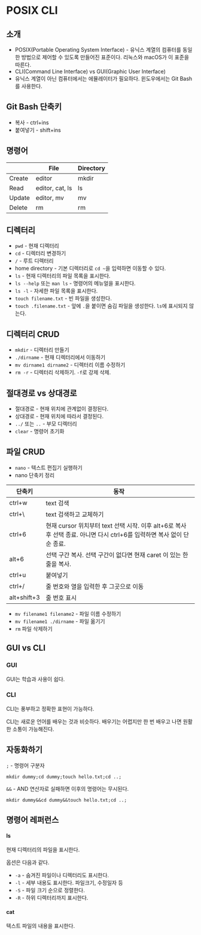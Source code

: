 # POSIX CLI

## 소개

- POSIX(Portable Operating System Interface) - 유닉스 계열의 컴퓨터를 동일한 방법으로 제어할 수 있도록 만들어진 표준이다. 리눅스와 macOS가 이 표준을 따른다.
- CLI(Command Line Interface) vs GUI(Graphic User Interface)
- 유닉스 계열이 아닌 컴퓨터에서는 에뮬레이터가 필요하다. 윈도우에서는 Git Bash를 사용한다.

## Git Bash 단축키

- 복사 - ctrl+ins
- 붙여넣기 - shift+ins

## 명령어 

||File|Directory|
|---|---|---|
|Create|editor|mkdir|
|Read|editor, cat, ls|ls|
|Update|editor, mv|mv|
|Delete|rm|rm|

## 디렉터리

- `pwd` - 현재 디렉터리
- `cd` - 디렉터리 변경하기
- `/` - 루트 디렉터리
- home directory - 기본 디렉터리로 `cd ~`을 입력하면 이동할 수 있다.
- `ls` - 현재 디렉터리의 파일 목록을 표시한다.
- `ls --help` 또는 `man ls` - 명령어의 메뉴얼을 표시한다.
- `ls -l` - 자세한 파일 목록을 표시한다.
-  `touch filename.txt` - 빈 파일을 생성한다.
- `touch .filename.txt` - 앞에 `.`을 붙이면 숨김 파일을 생성한다. `ls`에 표시되지 않는다.

## 디렉터리 CRUD

- `mkdir` - 디렉터리 만들기
- `./dirname` - 현재 디렉터리에서 이동하기
- `mv dirname1 dirname2` - 디렉터리 이름 수정하기
- `rm -r` - 디렉터리 삭제하기. `-f`로 강제 삭제.

## 절대경로 vs 상대경로

- 절대경로 - 현재 위치에 관계없이 결정된다.
- 상대경로 - 현재 위치에 따라서 결정된다.
- `../` 또는 `..` - 부모 디렉터리
- `clear` - 명령어 초기화

## 파일 CRUD

- `nano` - 텍스트 편집기 실행하기
- nano 단축키 정리

|단축키|동작|
|---|---|
|ctrl+w|text 검색|
|ctrl+\\ |text 검색하고 교체하기|
|ctrl+6|현재 cursor 위치부터 text 선택 시작. 이후 alt+6로 복사 후 선택 종료. 아니면 다시 ctrl+6를 입력하면 복사 없이 단순 종료.|
|alt+6|선택 구간 복사. 선택 구간이 없다면 현재 caret 이 있는 한 줄을 복사.|
|ctrl+u|붙여넣기|
|ctrl+/|줄 번호와 열을 입력한 후 그곳으로 이동|
|alt+shift+3|줄 번호 표시|

- `mv filename1 filename2` - 파일 이름 수정하기
- `mv filename1 ./dirname` - 파일 옮기기
- `rm` 파일 삭제하기

## GUI vs CLI

### GUI

GUI는 학습과 사용이 쉽다.

### CLI

CLI는 풍부하고 정확한 표현이 가능하다.

CLI는 새로운 언어를 배우는 것과 비슷하다. 배우기는 어렵지만 한 번 배우고 나면 원활한 소통이 가능해진다.

## 자동화하기

`;` - 명령어 구분자

`mkdir dummy;cd dummy;touch hello.txt;cd ..;`

`&&` - AND 연산자로 실패하면 이후의 명령어는 무시된다.

`mkdir dummy&&cd dummy&&touch hello.txt;cd ..;`

## 명령어 레퍼런스

#### ls

현재 디렉터리의 파일을 표시한다.

옵션은 다음과 같다.

- `-a` - 숨겨진 파일이나 디렉터리도 표시한다.
- `-l` - 세부 내용도 표시한다. 파일크기, 수정일자 등
- `-S` - 파일 크기 순으로 정렬한다.
- `-R` - 하위 디렉터리까지 표시한다.

#### cat

텍스트 파일의 내용을 표시한다.
